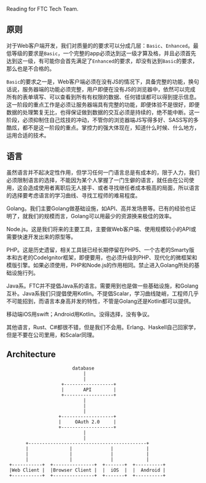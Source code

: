 Reading for FTC Tech Team.

## 原则

对于Web客户端开发，我们对质量的的要求可以分成几层：`Basic`、`Enhanced`。最低等级的要求是`Basic`，一个完整的app必须达到这一级才算及格，并且必须首先达到这一级，有可能你会首先满足了`Enhanced`的要求，却没有达到`Basic`的要求，那么也是不合格的。

`Basic`的要求之一是，Web客户端必须在没有JS的情况下，具备完整的功能，换句话说，服务器端的功能必须完整，用户即便在没有JS的浏览器中，依然可以完成所有的表单填写、可以查看到所有有权限的数据、任何错误都可以得到提示信息。这一阶段的重点工作是必须让服务器端具有完整的功能，即便体验不是很好，即便数据的处理繁复无比，也得保证做到数据的交互必须是持续的，绝不能中断。这一阶段，必须抑制住自己炫技的冲动，不管你的浏览器端JS写得多好、SASS写的多酷炫，都不是这一阶段的重点。掌控力的强大体现在，知道什么时候、什么地方，运用合适的技术。

## 语言

虽然语言并不起决定性作用，但学习任何一门语言总是有成本的，限于人力，我们必须限制语言的选择，不能因为某个人掌握了一门生僻的语言，就任由在公司使用，这会造成使用者离职后无人接手、或者寻找继任者成本极高的局面，所以语言的选择要考虑语言的学习曲线、寻找工程师的难易程度。

Golang。我们主要Golang做基础设施，如API、高并发场景等。已有的经验也证明了，就我们的规模而言，Golang可以用最少的资源换来极佳的效率。

Node.js。这是我们将来的主要工具，主要做Web客户端、使用规模较小的API或需要快速开发出来的原型等。

PHP。这是历史遗留，相关工具链已经长期停留在PHP5、一个古老的Smarty版本和古老的CodeIgnitor框架，即便要用，也必须升级到PHP、现代化的微框架和模版引擎。如果必须使用，PHP和Node.js的作用相同。禁止进入Golang所处的基础设施行列。

Java系。FTC并不提倡Java系的语言。需要用到也是做一些基础设施，和Golang互补。Java系我们只提倡使用Kotlin。不提倡Scalar，学习曲线陡峭，工程师几乎不可能招到，而语言本身高并发的特性，不管是Golang还是Kotlin都可以提供。

移动端iOS用swift；Android用Kotlin。没得选择，没有争议。

其他语言，Rust、C#都很不错，但是我们不会用。Erlang、Haskell自己回家学，但是不要在公司里用，和Scalar同理。

## Architecture
```
                        database
                            |
                            |
                    +------------------+
                    |       API        |
                    +------------------+
                            |
                            |
                            |
                   +-------------------+
                   |     OAuth 2.0     |
                   +-------------------+
                            |
                            |
       +-------------------------------------------+
       |               |              |            |
       |               |              |            |
       |               |              |            |
 +-----------+  +---------------+  +-------+  +----------+
 |Web Client |  |Browser Client |  |  iOS  |  |  Android |
 +-----------+  +---------------+  +-------+  +----------+
```

